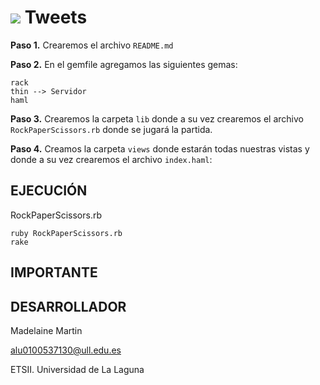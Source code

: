 <strong>![](http://banot.etsii.ull.es/alu4103/rps.jpeg)</strong>
Tweets
================================

**Paso 1.** Crearemos el archivo `README.md`

**Paso 2.** En el gemfile agregamos las siguientes gemas:
	
	rack
	thin --> Servidor
	haml

**Paso 3.** Crearemos la carpeta `lib` donde a su vez crearemos el archivo `RockPaperScissors.rb` donde se jugará la partida.

**Paso 4.** Creamos la carpeta `views` donde estarán todas nuestras vistas y donde a su vez crearemos el archivo `index.haml`:
	

## EJECUCIÓN ##

RockPaperScissors.rb
	
	ruby RockPaperScissors.rb
	rake

## IMPORTANTE ##
 
## DESARROLLADOR ##

Madelaine Martin

alu0100537130@ull.edu.es

ETSII. Universidad de La Laguna



